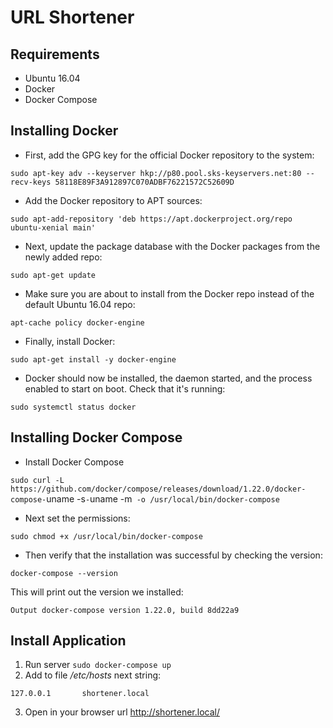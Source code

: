 URL Shortener
=========

## Requirements
- Ubuntu 16.04
- Docker
- Docker Compose

## Installing Docker
- First, add the GPG key for the official Docker repository to the system:

`sudo apt-key adv --keyserver hkp://p80.pool.sks-keyservers.net:80 --recv-keys 58118E89F3A912897C070ADBF76221572C52609D`

- Add the Docker repository to APT sources:

`sudo apt-add-repository 'deb https://apt.dockerproject.org/repo ubuntu-xenial main'`

- Next, update the package database with the Docker packages from the newly added repo:

`sudo apt-get update`

- Make sure you are about to install from the Docker repo instead of the default Ubuntu 16.04 repo:

`apt-cache policy docker-engine`

- Finally, install Docker:

`sudo apt-get install -y docker-engine`

- Docker should now be installed, the daemon started, and the process enabled to start on boot. Check that it's running:

`sudo systemctl status docker`


## Installing Docker Compose
- Install Docker Compose

`sudo curl -L https://github.com/docker/compose/releases/download/1.22.0/docker-compose-`uname -s`-`uname -m` -o /usr/local/bin/docker-compose`

- Next set the permissions:

`sudo chmod +x /usr/local/bin/docker-compose`

- Then verify that the installation was successful by checking the version:

`docker-compose --version`

This will print out the version we installed:

`Output
docker-compose version 1.22.0, build 8dd22a9
`
## Install Application
1. Run server `sudo docker-compose up`
2. Add to file _/etc/hosts_ next string:


`127.0.0.1       shortener.local`

3. Open in your browser url http://shortener.local/
